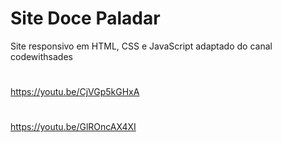 # Site Doce Paladar
Site responsivo em HTML, CSS e JavaScript adaptado
do canal codewithsades

#

https://youtu.be/CjVGp5kGHxA

#

https://youtu.be/GlROncAX4XI

